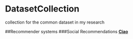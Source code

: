 # DatasetCollection
collection for the common dataset in my research

##Recommender systems
###Social Recommendations
[**Ciao**](https://pan.baidu.com/s/1qY7Ek0W)
